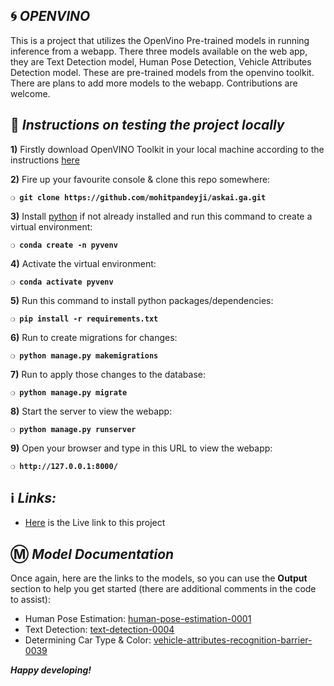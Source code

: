 ## :cyclone: _OPENVINO_
This is a project that utilizes the OpenVino Pre-trained models in running inference from a webapp. There three models available on the web app, they are Text Detection model, Human Pose Detection, Vehicle Attributes Detection model. These are pre-trained models from the openvino toolkit. There are plans to add more models to the webapp. Contributions are welcome.

## :page_with_curl:  _Instructions on testing the project locally_

**1)** Firstly download OpenVINO Toolkit in your local machine according to the instructions [here](https://software.intel.com/en-us/openvino-toolkit/choose-download)

**2)** Fire up your favourite console & clone this repo somewhere:

__`❍ git clone https://github.com/mohitpandeyji/askai.ga.git`__

**3)** Install [python](https://www.python.org/) if not already installed and run this command to create a virtual environment:

__`❍ conda create -n pyvenv `__

**4)** Activate the virtual environment:

__`❍ conda activate pyvenv `__

**5)** Run this command to install python packages/dependencies:

__`❍ pip install -r requirements.txt `__

**6)** Run to create migrations for changes:

__`❍ python manage.py makemigrations`__

**7)** Run to apply those changes to the database:

__`❍ python manage.py migrate`__

**8)** Start the server to view the webapp:

__`❍ python manage.py runserver `__

**9)** Open your browser and type in this URL to view the webapp:

__`❍ http://127.0.0.1:8000/`__

## :information_source: _Links:_
* [Here](https://www.askai.ga/) is the Live link to this project


## :m: _Model Documentation_

Once again, here are the links to the models, so you can use the **Output** section to help you get started (there are additional comments in the code to assist):

* Human Pose Estimation: [human-pose-estimation-0001](https://docs.openvinotoolkit.org/latest/_models_intel_human_pose_estimation_0001_description_human_pose_estimation_0001.html)
* Text Detection: [text-detection-0004](http://docs.openvinotoolkit.org/latest/_models_intel_text_detection_0004_description_text_detection_0004.html)
* Determining Car Type & Color: [vehicle-attributes-recognition-barrier-0039](https://docs.openvinotoolkit.org/latest/_models_intel_vehicle_attributes_recognition_barrier_0039_description_vehicle_attributes_recognition_barrier_0039.html)

__*Happy developing!*__
